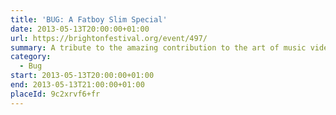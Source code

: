 ```yaml
---
title: 'BUG: A Fatboy Slim Special'
date: 2013-05-13T20:00:00+01:00
url: https://brightonfestival.org/event/497/
summary: A tribute to the amazing contribution to the art of music video by Norman Cook – better known as that giant of British dance music Fatboy Slim – presented by comedian, writer, director and video fanatic Adam Buxton.
category:
  - Bug
start: 2013-05-13T20:00:00+01:00
end: 2013-05-13T21:00:00+01:00
placeId: 9c2xrvf6+fr
---
```

